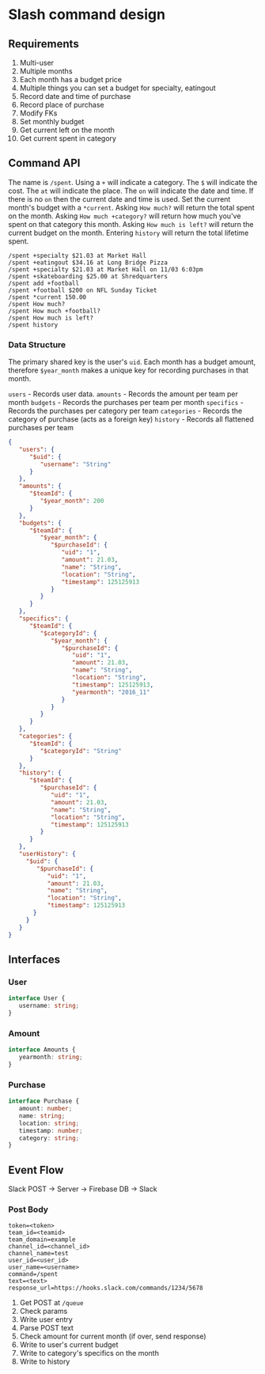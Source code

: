 # Slash command design

## Requirements
1. Multi-user
2. Multiple months
3. Each month has a budget price
4. Multiple things you can set a budget for specialty, eatingout
5. Record date and time of purchase
6. Record place of purchase
7. Modify FKs
8. Set monthly budget
9. Get current left on the month
10. Get current spent in category

## Command API
The name is `/spent`. Using a `+` will indicate a category. The `$` will indicate the cost. The `at` will indicate the place. The `on` will indicate the date and time. If there is no `on` then the current date and time is used. Set the current month's budget with a `*current`. Asking `How much?` will return the total spent on the month. Asking `How much +category?` will return how much you've spent on that category this month. Asking `How much is left?` will return the current budget on the month. Entering `history` will return the total lifetime spent.

```slack
/spent +specialty $21.03 at Market Hall
/spent +eatingout $34.16 at Long Bridge Pizza
/spent +specialty $21.03 at Market Hall on 11/03 6:03pm
/spent +skateboarding $25.00 at Shredquarters
/spent add +football 
/spent +football $200 on NFL Sunday Ticket
/spent *current 150.00 
/spent How much?
/spent How much +football?
/spent How much is left?
/spent history
```

### Data Structure
The primary shared key is the user's `uid`. Each month has a budget amount, therefore `$year_month` makes a unique key for recording purchases in that month.

`users` - Records user data.
`amounts` - Records the amount per team per month
`budgets` - Records the purchases per team per month
`specifics` - Records the purchases per category per team
`categories` - Records the category of purchase (acts as a foreign key)
`history` - Records all flattened purchases per team

```json
{
   "users": {
      "$uid": {
         "username": "String"
      }
   },
   "amounts": {
      "$teamId": {
         "$year_month": 200
      }
   },
   "budgets": {
      "$teamId": {
         "$year_month": {
            "$purchaseId": {
               "uid": "1",
               "amount": 21.03,
               "name": "String",
               "location": "String",
               "timestamp": 125125913
            }
         }
      }
   },
   "specifics": {
      "$teamId": {
         "$categoryId": {
            "$year_month": {
               "$purchaseId": {
                  "uid": "1",
                  "amount": 21.03,
                  "name": "String",
                  "location": "String",
                  "timestamp": 125125913,
                  "yearmonth": "2016_11"
               }
            }
         }
      }
   },
   "categories": {
      "$teamId": {
         "$categoryId": "String"
      }
   },
   "history": {
      "$teamId": {
         "$purchaseId": {
            "uid": "1",
            "amount": 21.03,
            "name": "String",
            "location": "String",
            "timestamp": 125125913            
         }
      }
   },
   "userHistory": {
     "$uid": {
        "$purchaseId": {
           "uid": "1",
           "amount": 21.03,
           "name": "String",
           "location": "String",
           "timestamp": 125125913            
       }
     }
   }
}
```

## Interfaces

### User

```ts
interface User {
   username: string;
}
```

### Amount
```ts
interface Amounts {
   yearmonth: string;
}
```

### Purchase

```ts
interface Purchase {
   amount: number;
   name: string;
   location: string;
   timestamp: number;
   category: string;
}
```

## Event Flow

Slack POST -> Server -> Firebase DB -> Slack

### Post Body
```
token=<token>
team_id=<teamid>
team_domain=example
channel_id=<channel_id>
channel_name=test
user_id=<user_id>
user_name=<username>
command=/spent
text=<text>
response_url=https://hooks.slack.com/commands/1234/5678
```

1. Get POST at `/queue`
1. Check params 
1. Write user entry
2. Parse POST text
3. Check amount for current month (if over, send response)
4. Write to user's current budget
5. Write to category's specifics on the month
6. Write to history
